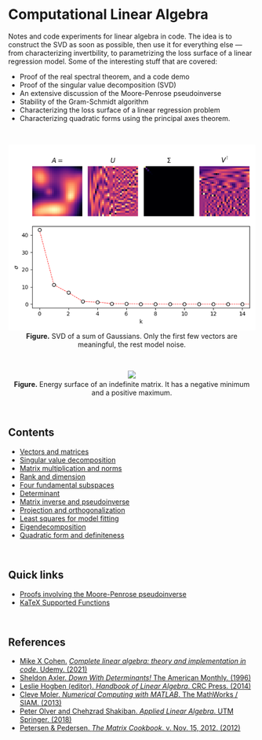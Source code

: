 # Computational Linear Algebra

Notes and code experiments for linear algebra in code. The idea is to construct the SVD as soon as possible, then use it for everything else &mdash; from characterizing invertbility, to parametrizing the loss surface of a linear regression model. Some of the interesting stuff that are covered:
  * Proof of the real spectral theorem, and a code demo
  * Proof of the singular value decomposition (SVD)
  * An extensive discussion of the Moore-Penrose pseudoinverse
  * Stability of the Gram-Schmidt algorithm
  * Characterizing the loss surface of a linear regression problem
  * Characterizing quadratic forms using the principal axes theorem.

<br>

<p align="center">
    <img src='img/13_kde.png'>
    <br>
    <b>Figure.</b> SVD of a sum of Gaussians. Only the first few vectors are meaningful, the rest model noise. 
</p>

<br>

<p align="center">
    <img src='img/18_normalized_indefiniteQF.png'>
    <br>
    <b>Figure.</b> Energy surface of an indefinite matrix. It has a negative minimum and a positive maximum.
</p>

<br>

## Contents

- [Vectors and matrices](https://github.com/particle1331/computational-linear-algebra/blob/master/notes/vectors-and-matrices.md)
- [Singular value decomposition](https://github.com/particle1331/computational-linear-algebra/blob/master/notes/svd.md)
- [Matrix multiplication and norms](https://github.com/particle1331/computational-linear-algebra/blob/master/notes/mm-norms.md)
- [Rank and dimension](https://github.com/particle1331/computational-linear-algebra/blob/master/notes/rank.md)
- [Four fundamental subspaces](https://github.com/particle1331/computational-linear-algebra/blob/master/notes/four-subspaces.md)
- [Determinant](https://github.com/particle1331/computational-linear-algebra/blob/master/notes/det.md)
- [Matrix inverse and pseudoinverse](https://github.com/particle1331/computational-linear-algebra/blob/master/notes/inverse.md)
- [Projection and orthogonalization](https://github.com/particle1331/computational-linear-algebra/blob/master/notes/projection.md)
- [Least squares for model fitting]([#least-squares-for-model-fitting](https://github.com/particle1331/computational-linear-algebra/blob/master/notes/least-squares.md))
- [Eigendecomposition](https://github.com/particle1331/computational-linear-algebra/blob/master/notes/eigendecomp.md)
- [Quadratic form and definiteness](https://github.com/particle1331/computational-linear-algebra/blob/master/notes/quadratic.md)

<br>

## Quick links

* [Proofs involving the Moore-Penrose pseudoinverse](https://en.wikipedia.org/wiki/Proofs_involving_the_Moore%E2%80%93Penrose_inverse)
* [KaTeX Supported Functions](https://katex.org/docs/supported.html)


<br>

## References
* [Mike X Cohen.](http://mikexcohen.com/) [*Complete linear algebra: theory and implementation in code*. Udemy. (2021)](https://www.udemy.com/course/linear-algebra-theory-and-implementation/)
* [Sheldon Axler. *Down With Determinants!* The American Monthly. (1996)](https://www.maa.org/sites/default/files/pdf/awards/Axler-Ford-1996.pdf)
* [Leslie Hogben (editor). *Handbook of Linear Algebra*. CRC Press. (2014)](https://www.oreilly.com/library/view/handbook-of-linear/9781466507296/)
* [Cleve Moler. *Numerical Computing with MATLAB*. The MathWorks / SIAM. (2013)](https://www.mathworks.com/moler/index_ncm.html)
* [Peter Olver and Chehzrad Shakiban. *Applied Linear Algebra*. UTM Springer. (2018)](https://www-users.math.umn.edu/~olver/books.html)
* [Petersen & Pedersen. *The Matrix Cookbook*. v. Nov. 15, 2012. (2012)](https://www.math.uwaterloo.ca/~hwolkowi/matrixcookbook.pdf)

